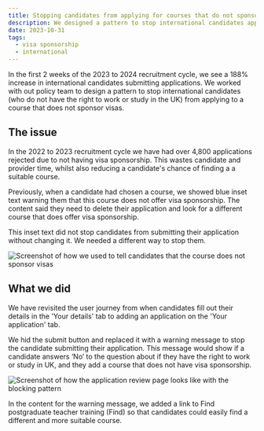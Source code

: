 ```yaml
---
title: Stopping candidates from applying for courses that do not sponsor visas
description: We designed a pattern to stop international candidates applying for courses that cannot sponsor visas.
date: 2023-10-31
tags:
  - visa sponsorship
  - international
---
```


In the first 2 weeks of the 2023 to 2024 recruitment cycle, we see a 188% increase in international candidates submitting applications. We worked with out policy team to design a pattern to stop international candidates (who do not have the right to work or study in the UK) from applying to a course that does not sponsor visas.

## The issue

In the 2022 to 2023 recruitment cycle we have had over 4,800 applications rejected due to not having visa sponsorship. This wastes candidate and provider time, whilst also reducing a candidate's chance of finding a a suitable course.

Previously, when a candidate had chosen a course, we showed blue inset text warning them that this course does not offer visa sponsorship. The content said they need to delete their application and look for a different course that does offer visa sponsorship.

This inset text did not stop candidates from submitting their application without changing it. We needed a different way to stop them.

![Screenshot of how we used to tell candidates that the course does not sponsor visas](before.png)

## What we did

We have revisited the user journey from when candidates fill out their details in the 'Your details' tab to adding an application on the 'Your application' tab.

We hid the submit button and replaced it with a warning message to stop the candidate submitting their application. This message would show if a candidate answers ‘No’ to the question about if they have the right to work or study in UK, and they add a course that does not have visa sponsorship.

![Screenshot of how the application review page looks like with the blocking pattern](after.png)

In the content for the warning message, we added a link to Find postgraduate teacher training (Find) so that candidates could easily find a different and more suitable course.